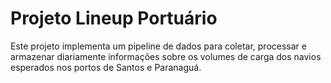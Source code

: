 # Projeto Lineup Portuário 
Este projeto implementa um pipeline de dados para coletar, processar e armazenar diariamente informações sobre os volumes de carga dos navios esperados nos portos de Santos e Paranaguá.
